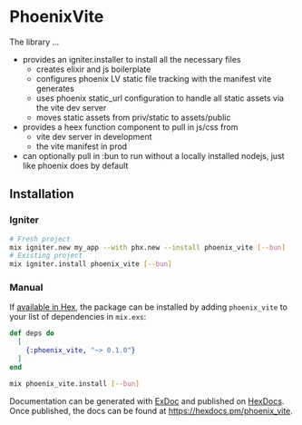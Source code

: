 # PhoenixVite

The library …

- provides an igniter.installer to install all the necessary files
  - creates elixir and js boilerplate
  - configures phoenix LV static file tracking with the manifest vite generates
  - uses phoenix static_url configuration to handle all static assets via the vite dev server
  - moves static assets from priv/static to assets/public
- provides a heex function component to pull in js/css from
  - vite dev server in development
  - the vite manifest in prod
- can optionally pull in :bun to run without a locally installed nodejs, just like phoenix does by default

## Installation

### Igniter

```sh
# Fresh project
mix igniter.new my_app --with phx.new --install phoenix_vite [--bun]
# Existing project
mix igniter.install phoenix_vite [--bun]
```

### Manual

If [available in Hex](https://hex.pm/docs/publish), the package can be installed
by adding `phoenix_vite` to your list of dependencies in `mix.exs`:

```elixir
def deps do
  [
    {:phoenix_vite, "~> 0.1.0"}
  ]
end
```

```sh
mix phoenix_vite.install [--bun]
```

Documentation can be generated with [ExDoc](https://github.com/elixir-lang/ex_doc)
and published on [HexDocs](https://hexdocs.pm). Once published, the docs can
be found at <https://hexdocs.pm/phoenix_vite>.
